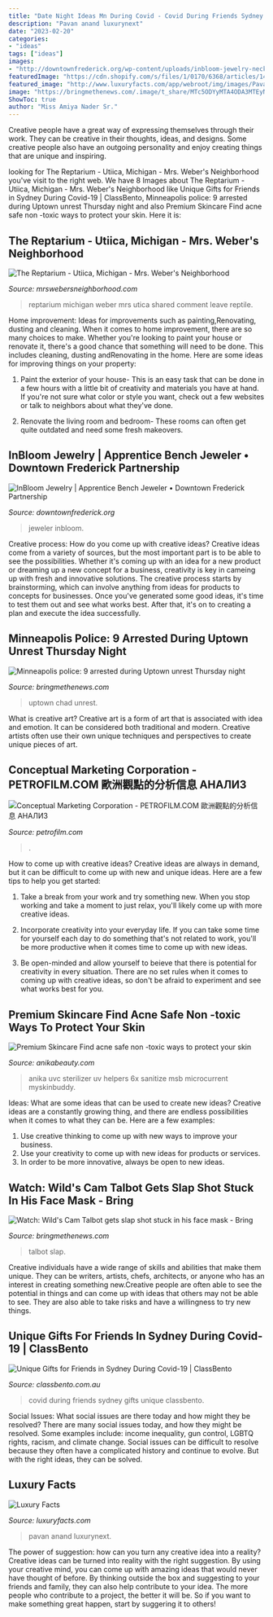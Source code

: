 ```yaml
---
title: "Date Night Ideas Mn During Covid - Covid During Friends Sydney Gifts Unique Classbento"
description: "Pavan anand luxurynext"
date: "2023-02-20"
categories:
- "ideas"
tags: ["ideas"]
images:
- "http://downtownfrederick.org/wp-content/uploads/inbloom-jewelry-necklace.jpg"
featuredImage: "https://cdn.shopify.com/s/files/1/0170/6368/articles/1451063179_1_2048x.jpg?v=1603656165"
featured_image: "http://www.luxuryfacts.com/app/webroot/img/images/Pavan-Anand-Homes-Dining-Pavilion.jpg"
image: "https://bringmethenews.com/.image/t_share/MTc5ODYyMTA4ODA3MTEyNjkz/screen-shot-2021-03-25-at-84812-pm.png"
ShowToc: true
author: "Miss Amiya Nader Sr."
---
```



Creative people have a great way of expressing themselves through their work. They can be creative in their thoughts, ideas, and designs. Some creative people also have an outgoing personality and enjoy creating things that are unique and inspiring.

	

		
looking for The Reptarium - Utiica, Michigan - Mrs. Weber&#039;s Neighborhood you've visit to the right web. We have 8 Images about The Reptarium - Utiica, Michigan - Mrs. Weber&#039;s Neighborhood like Unique Gifts for Friends in Sydney During Covid-19 | ClassBento, Minneapolis police: 9 arrested during Uptown unrest Thursday night and also Premium Skincare Find acne safe non -toxic ways to protect your skin. Here it is:
		
    
## The Reptarium - Utiica, Michigan - Mrs. Weber&#039;s Neighborhood

<img loading=lazy src="https://mrswebersneighborhood.com/wp-content/uploads/2020/06/The-Reptarium-Utiica-Michigan.jpg" onerror="this.onerror=null;this.src='https://tse4.mm.bing.net/th?id=OIP.v5uFCzNfxWfATdBNv7OSnwHaJ4&amp;pid=15.1';" alt="The Reptarium - Utiica, Michigan - Mrs. Weber&#039;s Neighborhood">

_Source: mrswebersneighborhood.com_

>reptarium michigan weber mrs utica shared comment leave reptile. 

	

Home improvement: Ideas for improvements such as painting,Renovating, dusting and cleaning.
When it comes to home improvement, there are so many choices to make. Whether you're looking to paint your house or renovate it, there's a good chance that something will need to be done. This includes cleaning, dusting andRenovating in the home. Here are some ideas for improving things on your property: 
1. Paint the exterior of your house- This is an easy task that can be done in a few hours with a little bit of creativity and materials you have at hand. If you're not sure what color or style you want, check out a few websites or talk to neighbors about what they've done. 

2. Renovate the living room and bedroom- These rooms can often get quite outdated and need some fresh makeovers.

    
## InBloom Jewelry | Apprentice Bench Jeweler • Downtown Frederick Partnership

<img loading=lazy src="http://downtownfrederick.org/wp-content/uploads/inbloom-jewelry-necklace.jpg" onerror="this.onerror=null;this.src='https://tse4.mm.bing.net/th?id=OIP.Ul1OqmvIhSmapxkQX9G1CAHaE7&amp;pid=15.1';" alt="InBloom Jewelry | Apprentice Bench Jeweler • Downtown Frederick Partnership">

_Source: downtownfrederick.org_

>jeweler inbloom. 

	

Creative process: How do you come up with creative ideas?
Creative ideas come from a variety of sources, but the most important part is to be able to see the possibilities. Whether it's coming up with an idea for a new product or dreaming up a new concept for a business, creativity is key in cameing up with fresh and innovative solutions. The creative process starts by brainstorming, which can involve anything from ideas for products to concepts for businesses. Once you've generated some good ideas, it's time to test them out and see what works best. After that, it's on to creating a plan and execute the idea successfully.

    
## Minneapolis Police: 9 Arrested During Uptown Unrest Thursday Night

<img loading=lazy src="https://bringmethenews.com/.image/t_share/MTgxNTAyMDI2NjQxODQ0MTUw/flickr---uptown-june-3-2021-winston-smith-police---chad-davis.jpg" onerror="this.onerror=null;this.src='https://tse3.mm.bing.net/th?id=OIP.CN3Hr-hoaBq_LeKbZUbcJgHaE8&amp;pid=15.1';" alt="Minneapolis police: 9 arrested during Uptown unrest Thursday night">

_Source: bringmethenews.com_

>uptown chad unrest. 

	

What is creative art?
Creative art is a form of art that is associated with idea and emotion. It can be considered both traditional and modern. Creative artists often use their own unique techniques and perspectives to create unique pieces of art.

    
## Conceptual Marketing Corporation - PETROFILM.COM ﻿歐洲觀點的分析信息 АНАЛИЗ

<img loading=lazy src="https://www.petrofilm.com/yahoo_site_admin/assets/images/map_01_0_C.92142817_std.jpg" onerror="this.onerror=null;this.src='https://tse3.mm.bing.net/th?id=OIP.dM90lNzggLsbUGjZPCTtgQHaD5&amp;pid=15.1';" alt="Conceptual Marketing Corporation - PETROFILM.COM ﻿歐洲觀點的分析信息 АНАЛИЗ">

_Source: petrofilm.com_

>. 

	

How to come up with creative ideas?
Creative ideas are always in demand, but it can be difficult to come up with new and unique ideas. Here are a few tips to help you get started:
1. Take a break from your work and try something new. When you stop working and take a moment to just relax, you'll likely come up with more creative ideas.

2. Incorporate creativity into your everyday life. If you can take some time for yourself each day to do something that's not related to work, you'll be more productive when it comes time to come up with new ideas.

3. Be open-minded and allow yourself to beieve that there is potential for creativity in every situation. There are no set rules when it comes to coming up with creative ideas, so don't be afraid to experiment and see what works best for you.

    
## Premium Skincare Find Acne Safe Non -toxic Ways To Protect Your Skin

<img loading=lazy src="https://cdn.shopify.com/s/files/1/0170/6368/articles/1451063179_1_2048x.jpg?v=1603656165" onerror="this.onerror=null;this.src='https://tse3.mm.bing.net/th?id=OIP.e4oOjcVt735d4vZIbp2OowHaHa&amp;pid=15.1';" alt="Premium Skincare Find acne safe non -toxic ways to protect your skin">

_Source: anikabeauty.com_

>anika uvc sterilizer uv helpers 6x sanitize msb microcurrent myskinbuddy. 

	

Ideas: What are some ideas that can be used to create new ideas?
Creative ideas are a constantly growing thing, and there are endless possibilities when it comes to what they can be. Here are a few examples:
1. Use creative thinking to come up with new ways to improve your business.
2. Use your creativity to come up with new ideas for products or services.
3. In order to be more innovative, always be open to new ideas.

    
## Watch: Wild&#039;s Cam Talbot Gets Slap Shot Stuck In His Face Mask - Bring

<img loading=lazy src="https://bringmethenews.com/.image/t_share/MTc5ODYyMTA4ODA3MTEyNjkz/screen-shot-2021-03-25-at-84812-pm.png" onerror="this.onerror=null;this.src='https://tse3.mm.bing.net/th?id=OIP.9PgSNn7BAthUu75sqiOSAAHaEJ&amp;pid=15.1';" alt="Watch: Wild&#039;s Cam Talbot gets slap shot stuck in his face mask - Bring">

_Source: bringmethenews.com_

>talbot slap. 

	

Creative individuals have a wide range of skills and abilities that make them unique. They can be writers, artists, chefs, architects, or anyone who has an interest in creating something new.Creative people are often able to see the potential in things and can come up with ideas that others may not be able to see. They are also able to take risks and have a willingness to try new things.

    
## Unique Gifts For Friends In Sydney During Covid-19 | ClassBento

<img loading=lazy src="https://classbento.com.au/images/article/unique-gifts-for-friends-in-sydney-during-covid-19-800.jpg" onerror="this.onerror=null;this.src='https://tse2.mm.bing.net/th?id=OIP.de-tmGmYFONyHY0raYb-kAHaFj&amp;pid=15.1';" alt="Unique Gifts for Friends in Sydney During Covid-19 | ClassBento">

_Source: classbento.com.au_

>covid during friends sydney gifts unique classbento. 

	

Social Issues: What social issues are there today and how might they be resolved?
There are many social issues today, and how they might be resolved. Some examples include: income inequality, gun control, LGBTQ rights, racism, and climate change. Social issues can be difficult to resolve because they often have a complicated history and continue to evolve. But with the right ideas, they can be solved.

    
## Luxury Facts

<img loading=lazy src="http://www.luxuryfacts.com/app/webroot/img/images/Pavan-Anand-Homes-Dining-Pavilion.jpg" onerror="this.onerror=null;this.src='https://tse1.mm.bing.net/th?id=OIP.XUZjZQwKDUcS8DH7oyIQRAHaEJ&amp;pid=15.1';" alt="Luxury Facts">

_Source: luxuryfacts.com_

>pavan anand luxurynext. 

	

The power of suggestion: how can you turn any creative idea into a reality?
Creative ideas can be turned into reality with the right suggestion. By using your creative mind, you can come up with amazing ideas that would never have thought of before. By thinking outside the box and suggesting to your friends and family, they can also help contribute to your idea. The more people who contribute to a project, the better it will be. So if you want to make something great happen, start by suggering it to others!

